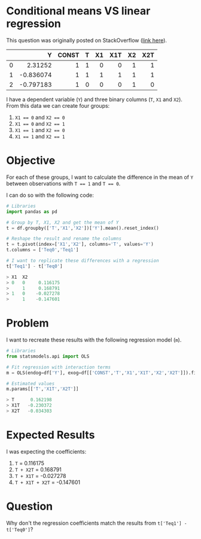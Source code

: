 # Conditional means VS linear regression

This question was originally posted on StackOverflow ([link here](https://stackoverflow.com/questions/72065072/regression-coefficients-do-not-coincide-with-conditional-means)).

|    |         Y |   CONST |   T |   X1 |   X1T |   X2 |   X2T |
|---:|----------:|--------:|----:|-----:|------:|-----:|------:|
|  0 |  2.31252  |       1 |   1 |    0 |     0 |    1 |     1 |
|  1 | -0.836074 |       1 |   1 |    1 |     1 |    1 |     1 |
|  2 | -0.797183 |       1 |   0 |    0 |     0 |    1 |     0 |

I have a dependent variable (`Y`) and three binary columns (`T`, `X1` and `X2`). From this data we can create four groups:
1. `X1 == 0` and `X2 == 0`
1. `X1 == 0` and `X2 == 1`
1. `X1 == 1` and `X2 == 0`
1. `X1 == 1` and `X2 == 1`

# Objective
For each of these groups, I want to calculate the difference in the mean of `Y` between observations with `T == 1` and `T == 0`.

I can do so with the following code:

```python
# Libraries
import pandas as pd

# Group by T, X1, X2 and get the mean of Y
t = df.groupby(['T','X1','X2'])['Y'].mean().reset_index()

# Reshape the result and rename the columns
t = t.pivot(index=['X1','X2'], columns='T', values='Y')
t.columns = ['Teq0','Teq1']

# I want to replicate these differences with a regression
t['Teq1'] - t['Teq0']

> X1  X2
> 0   0     0.116175
>     1     0.168791
> 1   0    -0.027278
>     1    -0.147601
```

# Problem
I want to recreate these results with the following regression model (`m`).
```python
# Libraries
from statsmodels.api import OLS

# Fit regression with interaction terms
m = OLS(endog=df['Y'], exog=df[['CONST','T','X1','X1T','X2','X2T']]).fit()

# Estimated values
m.params[['T','X1T','X2T']]

> T      0.162198
> X1T   -0.230372
> X2T   -0.034303
```

# Expected Results
I was expecting the coefficients:
1. `T` = 0.116175
1. `T + X2T` = 0.168791
1. `T + X1T` = -0.027278
1. `T + X1T + X2T` = -0.147601

# Question
Why don't the regression coefficients match the results from `t['Teq1'] - t['Teq0']`?
